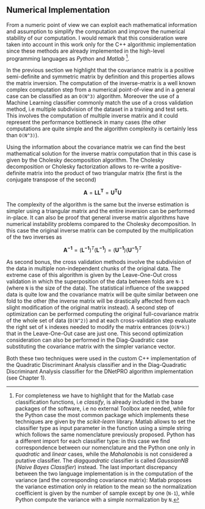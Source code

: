 ## Numerical Implementation

From a numeric point of view we can exploit each mathematical information and assumption to simplify the computation and improve the numerical stability of our computation.
I would remark that this consideration were taken into account in this work only for the C++ algorithmic implementation since these methods are already implemented in the high-level programming languages as *Python* and *Matlab* [^1].

In the previous section we highlight that the covariance matrix is a positive semi-definite and symmetric matrix by definition and this properties allows the matrix inversion.
The computation of the inverse-matrix is a well known complex computation step from a numerical point-of-view and in a general case can be classified as an `O(N^3)` algorithm.
Moreover the use of a Machine Learning classifier commonly match the use of a cross validation method, i.e multiple subdivision of the dataset in a training and test sets.
This involves the computation of multiple inverse matrix and it could represent the performance bottleneck in many cases (the other computations are quite simple and the algorithm complexity is certainly less than `O(N^3)`).

Using the information about the covariance matrix we can find the best mathematical solution for the inverse matrix computation that in this case is given by the Cholesky decomposition algorithm.
The Cholesky decomposition or Cholesky factorization allows to re-write a positive-definite matrix into the product of two triangular matrix (the first is the conjugate transpose of the second)

$$
\mathbf{A} = \mathbf{LL^T} = \mathbf{U^TU}
$$

The complexity of the algorithm is the same but the inverse estimation is simpler using a triangular matrix and the entire inversion can be performed in-place.
It can also be proof that general inverse matrix algorithms have numerical instability problems compared to the Cholesky decomposition.
In this case the original inverse matrix can be computed by the multiplication of the two inverses as

$$
\mathbf{A^{-1}} = (\mathbf{L^{-1}})^T(\mathbf{L^{-1}}) = (\mathbf{U^{-1}})(\mathbf{U^{-1}})^T
$$

As second bonus, the cross validation methods involve the subdivision of the data in multiple non-independent chunks of the original data.
The extreme case of this algorithm is given by the Leave-One-Out cross validation in which the superposition of the data between folds are `N-1` (where `N` is the size of the data).
The statistical influence of the swapped data is quite low and the covariance matrix will be quite similar between one fold to the other (the inverse matrix will be drastically affected from each slight modification of the original matrix instead).
A second step of optimization can be performed computing the original full-covariance matrix of the whole set of data (`O(N^2)`) and at each cross-validation step evaluate the right set of `k` indexes needed to modify the matrix entrances (`O(N*k)`) that in the Leave-One-Out case are just one.
This second optimization consideration can also be performed in the Diag-Quadratic case substituting the covariance matrix with the simpler variance vector.

Both these two techniques were used in the custom C++ implementation of the Quadratic Discriminant Analysis classifier and in the Diag-Quadratic Discriminant Analysis classifier for the DNetPRO algorithm implementation (see Chapter 1).



[^1]: For completeness we have to highlight that for the Matlab case classification functions, i.e *classify*, is already included in the base packages of the software, i.e no external Toolbox are needed, while for the Python case the most common package which implements these techniques are given by the *scikit-learn* library. Matlab allows to set the classifier type as input parameter in the function using a simple string which follows the same nomenclature previously proposed. Python has a different import for each classifier type: in this case we find correspondence between our nomenclature and the Python one only in *quadratic* and *linear* cases, while the *Mahalanobis* is not considered a putative classifier. The *diagquadratic* classifier is called *GaussianNB* (*Naive Bayes Classifier*) instead. The last important discrepancy between the two language implementation is in the computation of the variance (and the corresponding covariance matrix): Matlab proposes the variance estimation only in relation to the mean so the normalization coefficient is given by the number of sample except by one (`N-1`), while Python compute the variance with a simple normalization by `N`.
